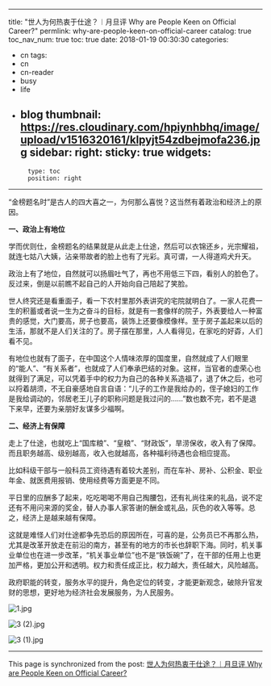 
---
title: "世人为何热衷于仕途？︱月旦评 Why are People Keen on Official Career?"
permlink: why-are-people-keen-on-official-career
catalog: true
toc_nav_num: true
toc: true
date: 2018-01-19 00:30:30
categories:
- cn
tags:
- cn
- cn-reader
- busy
- life
- blog
thumbnail: https://res.cloudinary.com/hpiynhbhq/image/upload/v1516320161/klpyjt54zdbejmofa236.jpg
sidebar:
    right:
        sticky: true
widgets:
    -
        type: toc
        position: right
---


“金榜题名时”是古人的四大喜之一，为何那么喜悦？这当然有着政治和经济上的原因。

**一、政治上有地位**

学而优则仕，金榜题名的结果就是从此走上仕途，然后可以衣锦还乡，光宗耀祖，就连七姑八大姨，沾亲带故者的脸上也有了光彩。真可谓，一人得道鸡犬升天。

政治上有了地位，自然就可以扬眉吐气了，再也不用低三下四，看别人的脸色了。反过来，倒是以前瞧不起自己的人开始向自己陪起了笑脸。

世人终究还是看重面子，看一下农村里那外表讲究的宅院就明白了。一家人花费一生的积蓄或者说一生为之奋斗的目标，就是有一套像样的院子，外表要给人一种富贵的感觉，大门要高，房子也要高，装饰上还要像模像样。至于房子盖起来以后的生活，那就不是人们关注的了。房子摆在那里，人人看得见，在家吃的好孬，人们看不见。

有地位也就有了面子，在中国这个人情味浓厚的国度里，自然就成了人们眼里的“能人”、“有关系者”，也就成了人们奉承巴结的对象。这样，当官者的虚荣心也就得到了满足，可以凭着手中的权力为自己的各种关系造福了，退了休之后，也可以捋着胡须，不无自豪感地自言自语：“儿子的工作是我给办的，侄子媳妇的工作是我给调动的，邻居老王儿子的职称问题是我过问的……”数也数不完，若不是退下来早，还要为亲朋好友谋多少福啊。

**二、经济上有保障**

走上了仕途，也就吃上“国库粮”、“皇粮”、“财政饭”，旱涝保收，收入有了保障。而且职务越高、级别越高，收入也就越高，各种福利待遇也会相应提高。

比如科级干部与一般科员工资待遇有着较大差别，而在车补、房补、公积金、职业年金、就医费用报销、使用经费等方面更是不同。

平日里的应酬多了起来，吃吃喝喝不用自己掏腰包，还有礼尚往来的礼品，说不定还有不用问来源的奖金，替人办事人家答谢的酬金或礼品，灰色的收入等等。总之，经济上是越来越有保障。

这就是难怪人们对仕途都争先恐后的原因所在，可喜的是，公务员已不再那么热，尤其是改革开放走在前沿的南方，甚至有的地方的市长也辞职下海。同时，机关事业单位也在进一步改革，“机关事业单位”也不是“铁饭碗”了，在干部的任用上也更加严格，更加公开和透明。权力和责任成正比，权力越大，责任越大，风险越高。

政府职能的转变，服务水平的提升，角色定位的转变，才能更新观念，破除升官发财的思想，更好地为经济社会发展服务，为人民服务。

![1.jpg](https://res.cloudinary.com/hpiynhbhq/image/upload/v1516320161/klpyjt54zdbejmofa236.jpg)

![3 (2).jpg](https://res.cloudinary.com/hpiynhbhq/image/upload/v1516320181/xxwmgcboscizmzrk3arf.jpg)

![3 (1).jpg](https://res.cloudinary.com/hpiynhbhq/image/upload/v1516320204/tjsefn5dgmgiwflavwbc.jpg)



- - -

This page is synchronized from the post: [世人为何热衷于仕途？︱月旦评 Why are People Keen on Official Career?](https://steemit.com/@bring/why-are-people-keen-on-official-career)
